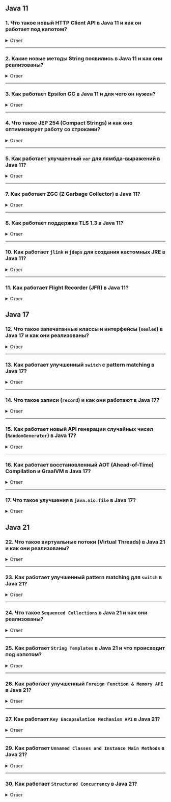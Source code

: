 

</details>

## Java 11

### 1. Что такое новый HTTP Client API в Java 11 и как он работает под капотом?

<details> <summary>Ответ</summary>

**Описание**: Java 11 стандартизировала новый `HttpClient` API (пакет `java.net.http`), который был представлен как инкубационный в Java 9 и доработан в Java 10. Этот API заменяет устаревший `HttpURLConnection`, предоставляя современный способ работы с HTTP/1.1, HTTP/2 и WebSocket.

**Основные возможности**:
- Поддержка синхронных и асинхронных HTTP-запросов.
- Поддержка HTTP/2 с мультиплексированием запросов в одном соединении.
- Интеграция с WebSocket для двунаправленного общения.
- Настраиваемые обработчики ответа (`BodyHandler`) и подписчики (`BodySubscriber`).

**Пример**:
```java
HttpClient client = HttpClient.newBuilder()
    .version(HttpClient.Version.HTTP_2)
    .build();
HttpRequest request = HttpRequest.newBuilder()
    .uri(URI.create("https://example.com"))
    .GET()
    .build();
HttpResponse<String> response = client.send(request, HttpResponse.BodyHandlers.ofString());
System.out.println(response.body());
```

**Внутреннее устройство**:
- `HttpClient` использует асинхронную модель, основанную на `CompletableFuture` для неблокирующих операций.
- Реализован на основе NIO (`AsynchronousSocketChannel`) для эффективной работы с сетью.
- Поддерживает пул соединений, который повторно использует TCP-соединения для HTTP/1.1 и HTTP/2.
- Для HTTP/2 используется протокол ALPN (Application-Layer Protocol Negotiation), чтобы договориться о версии протокола с сервером.
- Внутренний движок обрабатывает фреймы HTTP/2 (например, HEADERS, DATA), обеспечивая мультиплексирование запросов.
- `BodyHandler` и `BodySubscriber` позволяют настраивать обработку тела ответа, минимизируя копирование данных.

**Оптимизации**:
- Пул соединений уменьшает накладные расходы на установку соединений.
- Асинхронные запросы используют `ForkJoinPool.commonPool()` для выполнения задач.
- Поддержка прямых буферов (`ByteBuffer`) для эффективной передачи данных.

**Особенности**:
- Поддержка потоковой обработки больших ответов через `BodySubscriber`.
- Гибкая настройка таймаутов, редиректов и прокси.


</details>

---

### 2. Какие новые методы String появились в Java 11 и как они реализованы?

<details> <summary>Ответ</summary>

**Описание**: Java 11 добавила несколько новых методов в класс `String`, упрощающих работу с текстовыми данными: `isBlank()`, `lines()`, `strip()`, `stripLeading()`, `stripTrailing()`, и `repeat()`.

**Список методов**:
- `isBlank()`: проверяет, является ли строка пустой или содержит только пробельные символы.
- `lines()`: возвращает `Stream<String>`, представляющий строки, разделенные символами новой строки.
- `strip()`, `stripLeading()`, `stripTrailing()`: удаляют пробельные символы (включая Unicode) с начала, конца или полностью.
- `repeat(int n)`: повторяет строку заданное количество раз.


</details>

---

### 3. Как работает Epsilon GC в Java 11 и для чего он нужен?

<details> <summary>Ответ</summary>

**Описание**: Epsilon GC — это экспериментальный сборщик мусора, введенный в Java 11 (JEP 318), который вообще не выполняет сборку мусора. Он предназначен для тестирования, отладки и приложений с коротким временем жизни.

**Основные особенности**:
- Выделяет память, но не освобождает её, пока не будет достигнут лимит кучи.
- При переполнении кучи JVM завершает работу с ошибкой `OutOfMemoryError`.
- Полезен для анализа производительности без влияния сборки мусора.

**Пример запуска**:
```bash
java -XX:+UseEpsilonGC -Xmx512m MyApp
```

**Внутреннее устройство**:
- Epsilon GC реализует минималистичный интерфейс сборщика мусора, игнорируя операции освобождения памяти.
- Использует простую стратегию выделения памяти (bump-the-pointer) в куче.
- Не выполняет никаких операций по маркировке или очистке объектов, что минимизирует накладные расходы.
- Поддерживает диагностические инструменты JVM (например, JMX, JFR) для анализа использования памяти.

**Применение**:
- Тестирование приложений для оценки потребления памяти.
- Использование в высокопроизводительных приложениях с коротким жизненным циклом, где сборка мусора не требуется.
- Отладка проблем, связанных с влиянием сборки мусора на производительность.

**Ограничения**:
- Не подходит для долгоживущих приложений из-за отсутствия очистки памяти.
- Требует осторожного управления памятью разработчиком.


</details>

---

### 4. Что такое JEP 254 (Compact Strings) и как оно оптимизирует работу со строками?

<details> <summary>Ответ</summary>

**Описание**: JEP 254, реализованное в Java 9 и доработанное в Java 11, изменило внутреннее представление строк в JVM, перейдя с `char[]` (2 байта на символ) на `byte[]` с выбором кодировки (LATIN1 или UTF16) в зависимости от содержимого строки.

**Как это работает**:
- Если строка содержит только символы Latin-1 (коды 0–255), она хранится в `byte[]` с кодировкой LATIN1, занимая 1 байт на символ.
- Если строка содержит символы вне Latin-1, используется UTF16 (`byte[]` с 2 байтами на символ).
- Поле `coder` в классе `String` указывает используемую кодировку (0 для LATIN1, 1 для UTF16).

**Пример**:
```java
String latin1 = "Hello"; // Хранится в LATIN1 (5 байт)
String unicode = "Привет"; // Хранится в UTF16 (12 байт)
```

**Внутреннее устройство**:
- JVM определяет кодировку при создании строки, анализируя её содержимое.
- Методы `String` (например, `length`, `charAt`) адаптированы для работы с `byte[]` и `coder`.
- Intrinsic-функции JVM оптимизируют операции со строками (например, конкатенацию, сравнение).
- Сериализация и десериализация строк также учитывают кодировку.

**Преимущества**:
- Уменьшение потребления памяти (до 50% для строк, содержащих только Latin-1 символы).
- Ускорение операций со строками благодаря меньшему объему данных.

**Оптимизации**:
- JIT-компилятор инлайн-вызовы методов `String` для обеих кодировок.
- Пул строк (`StringTable`) оптимизирован для хранения `byte[]`.


</details>

---

### 5. Как работает улучшенный `var` для лямбда-выражений в Java 11?

<details> <summary>Ответ</summary>

**Описание**: Java 11 расширила использование ключевого слова `var` (введенного в Java 10) для параметров лямбда-выражений, что позволяет упростить синтаксис, особенно при использовании аннотаций.

**Пример**:
```java
Function<String, String> func = (@NonNull var s) -> s.toUpperCase();
```

**Внутреннее устройство**:
- `var` в лямбда-выражениях — это синтаксический сахар, где компилятор выводит тип параметра на основе функционального интерфейса.
- Аннотации (например, `@NonNull`) применяются к параметру, сохраняя типобезопасность.
- Компилятор генерирует байт-код, аналогичный явному указанию типа, поэтому производительность не изменяется.

**Ограничения**:
- `var` можно использовать только если все параметры лямбда-выражения аннотированы или все используют `var`.
- Тип выводится только на основе целевого функционального интерфейса.

**Преимущества**:
- Упрощает написание лямбда-выражений с аннотациями.
- Сохраняет читаемость кода.


</details>

---

### 7. Как работает ZGC (Z Garbage Collector) в Java 11?

<details> <summary>Ответ</summary>

**Описание**: ZGC — это экспериментальный низколатентный сборщик мусора, введенный в Java 11 (JEP 333), предназначенный для приложений, требующих минимальных пауз (менее 10 мс).

**Основные особенности**:
- Параллельная и конкурентная сборка мусора.
- Поддержка больших куч (до терабайт).
- Минимальные паузы, независимые от размера кучи.

**Внутреннее устройство**:
- ZGC использует **colored pointers** (цветные указатели) и **load barriers** для отслеживания объектов.
- Вместо традиционной маркировки объектов ZGC кодирует метаданные в указателях (64-битные архитектуры).
- Сборка мусора выполняется конкурентно с приложением, перемещая объекты (compaction) без длительных пауз.
- Поддерживает **multi-mapping**: несколько виртуальных адресов для одного физического объекта, что упрощает перемещение объектов.

**Пример запуска**:
```bash
java -XX:+UseZGC -Xmx16g MyApp
```

**Ограничения**:
- Экспериментальный в Java 11, стабилизирован позже (Java 15).
- Требует 64-битной архитектуры.
- Высокое потребление памяти из-за multi-mapping.

**Преимущества**:
- Идеально для приложений реального времени (например, финансовые системы).
- Масштабируемость на больших кучах.


</details>

---

### 8. Как работает поддержка TLS 1.3 в Java 11?

<details> <summary>Ответ</summary>

**Описание**: Java 11 добавила поддержку протокола TLS 1.3 (JEP 332), который обеспечивает улучшенную безопасность и производительность по сравнению с TLS 1.2.

**Основные особенности**:
- Более быстрое установление соединения (1-RTT вместо 2-RTT).
- Улучшенные алгоритмы шифрования.
- Удаление устаревших криптографических алгоритмов.

**Внутреннее устройство**:
- Реализация TLS 1.3 встроена в `SunJSSE` (Java Secure Socket Extension).
- Использует нативные криптографические библиотеки через JNI для ускорения операций (например, AES-GCM).
- Поддерживает новые алгоритмы, такие как ChaCha20-Poly1305.
- JVM автоматически выбирает TLS 1.3, если сервер поддерживает его, с возможностью отката на TLS 1.2.

**Пример**:
```java
SSLSocket socket = (SSLSocket) SSLSocketFactory.getDefault().createSocket("example.com", 443);
socket.setEnabledProtocols(new String[]{"TLSv1.3"});
```

**Оптимизации**:
- Уменьшение количества рукопожатий (handshake) повышает производительность.
- JIT-компилятор оптимизирует криптографические операции.


</details>

---

### 10. Как работает `jlink` и `jdeps` для создания кастомных JRE в Java 11?

<details> <summary>Ответ</summary>

**Описание**: `jlink` (JEP 282) позволяет создавать минималистичные JRE, включающие только необходимые модули. `jdeps` анализирует зависимости приложения.

**Пример**:
```bash
jdeps --module-path mods --print-module-deps MyApp.jar
jlink --module-path mods --add-modules java.base,my.app --output custom-jre
```

**Внутреннее устройство**:
- `jdeps` сканирует байт-код классов, определяя зависимости от модулей JDK и сторонних библиотек.
- `jlink` использует `ModuleLayer` для сборки JRE, включая только указанные модули.
- Созданный JRE содержит минимальный набор классов, библиотек и нативных компонентов.

**Преимущества**:
- Уменьшение размера JRE (например, до 30–50 МБ).
- Улучшение безопасности за счет исключения ненужных модулей.


</details>

---

### 11. Как работает Flight Recorder (JFR) в Java 11?

<details> <summary>Ответ</summary>

**Описание**: Java Flight Recorder (JEP 328) стал open-source в Java 11 и предоставляет инструмент для профилирования и мониторинга приложений с минимальными накладными расходами.

**Основные возможности**:
- Сбор данных о производительности (GC, CPU, I/O, блокировки).
- Поддержка пользовательских событий.
- Интеграция с инструментами, такими как Mission Control.

**Пример**:
```bash
java -XX:StartFlightRecording=duration=60s,filename=recording.jfr MyApp
```

**Внутреннее устройство**:
- JFR встроен в JVM и использует буферы в памяти для записи событий.
- События записываются конкурентно, минимизируя влияние на производительность.
- Поддерживает асинхронную запись в файл или потоковую передачу данных.

**Оптимизации**:
- Низкие накладные расходы (<1% в большинстве случаев).
- JIT-компилятор оптимизирует точки вставки событий.


---

</details>

## Java 17

### 12. Что такое запечатанные классы и интерфейсы (`sealed`) в Java 17 и как они реализованы?

<details> <summary>Ответ</summary>

**Описание**: Запечатанные классы и интерфейсы (`sealed`), стандартизированные в Java 17 (JEP 409) после preview в Java 15–16, позволяют ограничивать, какие классы могут наследоваться от данного класса или реализовывать интерфейс, усиливая контроль над иерархией наследования.

**Пример**:
```java
sealed interface Shape permits Circle, Rectangle, Triangle {}
final class Circle implements Shape {}
final class Rectangle implements Shape {}
non-sealed class Triangle implements Shape {} // Позволяет дальнейшее наследование
```

**Внутреннее устройство**:
- Директива `permits` указывает разрешенные подклассы или реализации, которые должны быть `final`, `sealed` или `non-sealed`.
- Компилятор проверяет, что все подклассы указаны в `permits` и находятся в том же модуле или пакете.
- В байт-коде запечатанные классы содержат метаданные в `PermittedSubclasses` атрибуте, который JVM использует для проверки ограничений наследования.
- JVM обеспечивает соблюдение правил запечатывания во время загрузки классов через `ClassLoader`.

**Особенности**:
- Упрощает анализ иерархии, особенно в сочетании с `switch` выражениями и pattern matching.
- Усиливает инкапсуляцию, предотвра Unused

System: предотвращая нежелательное наследование.
- Полезно для библиотек и фреймворков, где нужно ограничить расширяемость.

**Пример использования в `switch`**:
```java
String describe(Shape shape) {
    return switch (shape) {
        case Circle c -> "Circle with radius " + c.radius();
        case Rectangle r -> "Rectangle with dimensions " + r.width() + "x" + r.height();
        case Triangle t -> "Triangle";
    };
}
```

**Оптимизации**:
- JVM может оптимизировать `switch` на запечатанных типах, используя таблицы переходов (`tableswitch`), так как иерархия фиксирована.
- Компилятор проверяет полноту (`exhaustiveness`) в `switch`, что исключает необходимость в `default`.


</details>

---

### 13. Как работает улучшенный `switch` с pattern matching в Java 17?

<details> <summary>Ответ</summary>

**Описание**: Улучшенный `switch` (JEP 406, стандартизирован в Java 17 после preview в Java 12–14) поддерживает выражения и pattern matching для `instanceof`, упрощая обработку сложных иерархий типов.

**Пример**:
```java
Object obj = "Hello";
String result = switch (obj) {
    case String s -> "String: " + s;
    case Integer i -> "Integer: " + i;
    case null -> "Null value";
    default -> "Unknown";
};
```

**Внутреннее устройство**:
- `switch` выражения компилируются в байт-код, аналогичный условным операторам, но с оптимизациями для компактности.
- Pattern matching использует инструкцию `instanceof` с автоматическим приведением типа, что устраняет необходимость явного кастинга.
- Для `switch` на запечатанных классах компилятор проверяет полноту, гарантируя, что все возможные подтипы учтены.
- Поддержка `null` в `switch` реализована через специальную проверку в байт-коде, что делает обработку null-safe.

**Особенности**:
- Поддержка `yield` для возврата значений из блочного `switch`:
  ```java
  int value = switch (obj) {
      case String s -> { yield s.length(); }
      default -> 0;
  };
  ```
- Полнота проверки для `sealed` типов исключает ошибки времени выполнения.
- Поддержка `null` как отдельного случая.

**Оптимизации**:
- JVM использует `tableswitch` или `lookupswitch` для оптимизации переходов в `switch`.
- JIT-компилятор инлайн-вызовы для pattern matching, минимизируя накладные расходы.


</details>

---

### 14. Что такое записи (`record`) и как они работают в Java 17?

<details> <summary>Ответ</summary>

**Описание**: Записи (`record`), стандартизированные в Java 16 (JEP 395) и унаследованные в Java 17, предоставляют компактный синтаксис для создания неизменяемых классов данных, автоматически генерируя конструктор, геттеры, `equals`, `hashCode` и `toString`.

**Пример**:
```java
record Person(String name, int age) {
    public Person { // Компактный конструктор
        if (age < 0) throw new IllegalArgumentException("Age cannot be negative");
    }
}
Person person = new Person("Alice", 30);
System.out.println(person.name()); // Alice
```

**Внутреннее устройство**:
- `record` компилируется в `final` класс, унаследованный от `java.lang.Record`.
- Компилятор автоматически генерирует:
   - Приватные `final` поля для каждого компонента.
   - Публичные геттеры (именованные по компонентам, без префикса `get`).
   - Конструктор, проверяющий входные данные.
   - Реализации `equals`, `hashCode` и `toString`, учитывающие все компоненты.
- Компоненты доступны через методы, а не напрямую как поля.
- Поддерживает компактные конструкторы для валидации и дополнительные методы.

**Оптимизации**:
- JIT-компилятор инлайн-вызовы геттеров и методов `equals`/`hashCode`.
- Поля хранятся в компактной форме, минимизируя потребление памяти.
- Сериализация записей оптимизирована для сохранения неизменяемости.

**Особенности**:
- Неизменяемость по умолчанию (поля `final`).
- Поддержка аннотаций на компонентах и дополнительных методов.
- Совместимость с `sealed` классами для создания иерархий данных.


</details>

---

### 15. Как работает новый API генерации случайных чисел (`RandomGenerator`) в Java 17?

<details> <summary>Ответ</summary>

**Описание**: Java 17 представила интерфейс `RandomGenerator` (JEP 356), унифицирующий API для генерации случайных чисел и добавляющий новые алгоритмы, такие как Xoshiro и LXM.

**Основные возможности**:
- Единый интерфейс для всех генераторов случайных чисел (`Random`, `SecureRandom`, `SplittableRandom`).
- Новые алгоритмы: Xoshiro256++, Xoshiro512++, LXM.
- Поддержка потоков (`Stream`) для генерации случайных чисел.

**Пример**:
```java
RandomGenerator rng = RandomGenerator.of("Xoshiro256PlusPlus");
int randomInt = rng.nextInt(100);
DoubleStream doubles = rng.doubles(10); // Поток из 10 случайных чисел
doubles.forEach(System.out::println);
```

**Внутреннее устройство**:
- `RandomGenerator` — это интерфейс с реализациями для различных алгоритмов.
- Xoshiro256++ и Xoshiro512++ — высокопроизводительные алгоритмы с хорошей статистической случайностью.
- LXM — гибридный алгоритм, комбинирующий LCG (Linear Congruential Generator) и Xorshift.
- Реализации используют нативные intrinsic-функции JVM для оптимизации вычислений.
- Поддержка потоков реализована через `Spliterator`, что интегрируется с Stream API.


</details>

---

### 16. Как работает восстановленный AOT (Ahead-of-Time) Compilation и GraalVM в Java 17?

<details> <summary>Ответ</summary>

**Описание**: Java 17 восстановила поддержку Ahead-of-Time Compilation (JEP 410, экспериментальная) и улучшила интеграцию с GraalVM, позволяя компилировать Java-приложения в нативные исполняемые файлы.

**Основные возможности**:
- AOT-компиляция преобразует байт-код в нативный код до запуска, уменьшая время старта.
- GraalVM используется как компилятор для AOT, заменяя устаревший `jaotc` из Java 9–11.
- Поддержка создания нативных образов с помощью `native-image` (вне JDK).

**Пример**:
```bash
native-image --no-fallback -cp MyApp.jar MyApp
```

**Внутреннее устройство**:
- GraalVM использует анализ точек входа (points-to analysis) для определения используемых классов и методов.
- AOT-компиляция исключает ненужные части JDK, создавая компактный исполняемый файл.
- JVM поддерживает AOT-скомпилированные библиотеки через загрузчик `.so`/`.dll` файлов.
- GraalVM оптимизирует код, используя агрессивное инлайнинг и удаление неиспользуемого кода (dead code elimination).

**Преимущества**:
- Уменьшение времени запуска (до 10–100 раз быстрее для небольших приложений).
- Снижение потребления памяти (до 5 раз по сравнению с JIT).
- Идеально для серверлесс-приложений и контейнеров.

**Ограничения**:
- Ограниченная поддержка рефлексии и динамической загрузки классов.
- Экспериментальный статус в Java 17.


</details>

---

### 17. Что такое улучшения в `java.nio.file` в Java 17?

<details> <summary>Ответ</summary>

**Описание**: Java 17 добавила новые методы в `java.nio.file.Files` для упрощения работы с файлами, такие как `readString` и `writeString`.

**Пример**:
```java
Path path = Path.of("file.txt");
Files.writeString(path, "Hello, World!");
String content = Files.readString(path);
System.out.println(content); // Hello, World!
```

**Внутреннее устройство**:
- `Files.readString` использует `FileChannel` и `ByteBuffer` для чтения файла в память, затем декодирует байты с помощью указанной кодировки (по умолчанию UTF-8).
- `Files.writeString` кодирует строку в байты и записывает их через `FileChannel`.
- Методы оптимизированы для работы с небольшими файлами, минимизируя копирование данных.
- Используют нативные вызовы через JNI для операций с файлами.

**Оптимизации**:
- Прямое использование буферов NIO снижает накладные расходы.
- JIT-компилятор инлайн-вызовы методов `Files`.

**Преимущества**:
- Упрощает чтение и запись текстовых файлов, заменяя многострочные конструкции с `BufferedReader`/`BufferedWriter`.
- Поддержка кодировок через `Charset`.



</details>

## Java 21

### 22. Что такое виртуальные потоки (Virtual Threads) в Java 21 и как они реализованы?

<details> <summary>Ответ</summary>

Виртуальные потоки — это легковесные потоки (lightweight threads), управляемые самой JVM, а не операционной системой (ОС). В отличие от традиционных потоков Java (которые мы теперь называем **платформенными потоками** или platform threads), виртуальные потоки не привязаны 1:1 к потокам ОС на протяжении всего своего жизненного цикла.

Основная идея в том, чтобы позволить приложениям создавать огромное количество (миллионы) виртуальных потоков, которые могут выполнять блокирующие операции ввода-вывода (I/O) без значительного расходования системных ресурсов.

**Зачем они нужны? (Проблема, которую они решают)**

1.  **Ограничения платформенных потоков:**
  *   **Дорогие:** Платформенные потоки являются обертками над потоками ОС. Создание и управление потоками ОС — ресурсоемкая операция (память на стек, контекстные переключения на уровне ядра).
  *   **Ограниченное количество:** Из-за их "тяжеловесности" вы не можете создать миллионы платформенных потоков. Обычно их количество ограничивается несколькими тысячами.
  *   **Блокировка ввода-вывода:** Когда платформенный поток выполняет блокирующую операцию (например, чтение из сокета, запрос к БД), он блокирует поток ОС, на котором он работает. Этот поток ОС простаивает, потребляя ресурсы, пока операция не завершится.

2.  **Сложность асинхронного программирования:**
  *   Чтобы обойти проблему блокировки, разработчики прибегали к асинхронным/реактивным моделям (Callbacks, Futures, CompletableFuture, RxJava, Project Reactor).
  *   Такой код часто сложнее писать, читать, отлаживать и профилировать (например, "callback hell", сложные цепочки вызовов, неинформативные стектрейсы).

**Виртуальные потоки предлагают лучшее из двух миров:**
*   **Простота синхронного кода:** Вы пишете код в привычном императивном, блокирующем стиле.
*   **Масштабируемость асинхронного кода:** Приложение может обслуживать огромное количество одновременных операций.


Магия виртуальных потоков заключается в том, как JVM управляет их выполнением на платформенных потоках.

1.  **Carrier Threads (Несущие потоки):**
  *   Виртуальные потоки выполняются на платформенных потоках. Эти платформенные потоки называются **несущими потоками (carrier threads)**.
  *   Обычно используется небольшой пул несущих потоков (по умолчанию это `ForkJoinPool`, количество потоков в котором часто равно количеству ядер процессора).
  *   Один несущий поток может поочередно выполнять код множества разных виртуальных потоков.

2.  **Mounting (Монтирование) и Unmounting (Демонтирование):**
  *   Когда виртуальный поток готов к выполнению, он **монтируется** на несущий поток. Код виртуального потока начинает исполняться.
  *   **Ключевой момент:** Если виртуальный поток выполняет блокирующую операцию ввода-вывода (которая была адаптирована для работы с Project Loom, например, операции с сокетами, `Thread.sleep()`, `LockSupport.park()` и некоторые другие JDK-операции синхронизации), происходит следующее:
    *   Виртуальный поток **демонтируется** с несущего потока.
    *   Несущий поток **освобождается** и может быть использован для монтирования и выполнения другого виртуального потока.
    *   Состояние демонтированного виртуального потока (его стек) сохраняется в куче (heap) Java. Он не потребляет поток ОС.
  *   Когда блокирующая операция завершается (например, пришли данные из сети), виртуальный поток становится готов к продолжению выполнения. JVM планирует его для повторного монтирования на доступный несущий поток.

3.  **Continuations (Продолжения) / Stack Slicing:**
  *   Внутренне это достигается с помощью механизма, называемого **продолжениями (continuations)** или **stack slicing (нарезка стека)**.
  *   Стек виртуального потока не хранится целиком в виде одного большого блока памяти, как у платформенных потоков. Вместо этого он может быть разбит на небольшие части (сегменты или "чанки"), которые хранятся как обычные Java-объекты в куче.
  *   Это позволяет легко "приостанавливать" виртуальный поток (сохраняя его нарезанный стек в куче) и "возобновлять" его позже.

4.  **Планировщик (Scheduler):**
  *   JVM имеет внутренний планировщик (по умолчанию используется `ForkJoinPool`), который решает, какой виртуальный поток будет выполняться на каком несущем потоке.
  *   Этот планировщик оптимизирован для работы с большим количеством короткоживущих или часто блокирующихся задач.

| Характеристика        | Платформенные потоки (Platform Threads)                                  | Виртуальные потоки (Virtual Threads)                                   |
| :-------------------- | :----------------------------------------------------------------------- | :--------------------------------------------------------------------- |
| **Основа**            | Обертка над потоком ОС (1:1 mapping)                                     | Управляются JVM, легковесные, не привязаны к потоку ОС постоянно (M:N) |
| **Ресурсоемкость**    | Высокая (стек ОС ~1MB+, ресурсы ядра)                                    | Низкая (небольшие объекты в куче для стека, стек растет по мере надобности) |
| **Количество**        | Ограничено (тысячи)                                                      | Очень большое (миллионы)                                               |
| **Время создания**    | Относительно долго                                                       | Очень быстро                                                           |
| **Блокировка I/O**    | Блокирует поток ОС (и несущий платформенный поток)                       | Демонтируется с несущего потока, несущий поток освобождается           |
| **Пулинг**            | Часто необходим из-за высокой стоимости создания                        | Обычно не нужен (создавайте новый виртуальный поток для каждой задачи) |
| **`ThreadLocal`**     | Работают как обычно                                                      | Работают, но могут быть проблемы с производительностью или памятью при ОЧЕНЬ большом количестве виртуальных потоков, если `ThreadLocal` хранит много данных или часто используется. Стоит использовать с осторожностью. |
| **Синхронизация**     | `synchronized` блокирует платформенный поток                           | `synchronized` при блокировке "прибивает" (pins) виртуальный поток к несущему потоку, не давая несущему потоку освободиться. Это может снизить преимущества виртуальных потоков. Рекомендуется использовать `java.util.concurrent.locks.ReentrantLock` и другие примитивы `java.util.concurrent`. |
| **Стек вызовов**      | Традиционный стек                                                        | "Нарезанный" стек, хранимый в куче                                     |
| **Прерывание**        | Стандартное (`interrupt()`)                                              | Стандартное (`interrupt()`)                                              |
| **Использование**     | Длительные задачи, задачи, интенсивно использующие CPU, ограниченное кол-во | Короткие задачи, задачи, часто блокирующиеся на I/O, массовая параллельность |



</details>

---

### 23. Как работает улучшенный pattern matching для `switch` в Java 21?

<details> <summary>Ответ</summary>

**Описание**: Pattern matching для `switch` (JEP 441, стандартизирован в Java 21 после preview в Java 17–20) расширяет возможности `switch`, добавляя поддержку проверки типов, `null` и сложных шаблонов, таких как `record` и массивы.

**Пример**:
```java
Object obj = new Point(1, 2);
String result = switch (obj) {
    case null -> "Null";
    case Point(int x, int y) when x > 0 -> "Positive point: " + x + "," + y;
    case Point(int x, int y) -> "Point: " + x + "," + y;
    case String s -> "String: " + s;
    default -> "Unknown";
};
record Point(int x, int y) {}
```

**Внутреннее устройство**:
- Компилятор преобразует `switch` с pattern matching в байт-код, использующий `instanceof` и условные переходы.
- Для `record` шаблонов компилятор автоматически декомпозирует компоненты, вызывая геттеры (например, `x()` и `y()` для `Point`).
- Поддержка `when` (guard clauses) реализуется через условные операторы в байт-коде.
- Проверка полноты (`exhaustiveness`) для `sealed` типов гарантирует, что все подтипы учтены, исключая необходимость `default` в некоторых случаях.
- Поддержка `null` реализована через отдельную проверку в байт-коде перед выполнением `switch`.

**Особенности**:
- Поддержка вложенных шаблонов (например, `case Point(Point p1, Point p2)`).
- Условия `when` позволяют добавлять дополнительные проверки в шаблонах.
- Полнота проверки для `sealed` классов и перечислений.

**Оптимизации**:
- JVM использует `tableswitch` или `lookupswitch` для оптимизации переходов в `switch`.
- JIT-компилятор инлайн-вызовы геттеров и проверок `instanceof`, минимизируя накладные расходы.
- Проверка полноты выполняется на этапе компиляции, что исключает ошибки времени выполнения.

**Преимущества**:
- Упрощает обработку сложных иерархий типов.
- Уменьшает шаблонный код, заменяя цепочки `instanceof` и приведения типов.


</details>

---

### 24. Что такое `Sequenced Collections` в Java 21 и как они реализованы?

<details> <summary>Ответ</summary>

**Описание**: `Sequenced Collections` (JEP 431) вводят новый интерфейс `SequencedCollection` и связанные интерфейсы (`SequencedSet`, `SequencedMap`), добавляя методы для упорядоченного доступа к элементам коллекций.

**Основные возможности**:
- Методы: `getFirst()`, `getLast()`, `addFirst()`, `addLast()`, `removeFirst()`, `removeLast()`, `reversed()`.
- Применимо к коллекциям с определенным порядком (например, `List`, `LinkedHashSet`, `LinkedHashMap`).

**Пример**:
```java
SequencedCollection<String> list = new ArrayList<>();
list.addLast("A");
list.addLast("B");
System.out.println(list.getFirst()); // A
System.out.println(list.reversed()); // [B, A]
```

**Внутреннее устройство**:
- `SequencedCollection` — это новый интерфейс, унаследованный `Collection`, добавляющий методы для работы с первым и последним элементами.
- Реализации (`ArrayList`, `LinkedList`, `LinkedHashSet`, `LinkedHashMap`) обновлены для поддержки новых методов.
- Метод `reversed()` возвращает представление (`view`) коллекции в обратном порядке, не создавая копию данных.
- Для `SequencedMap` добавлены методы `firstEntry()`, `lastEntry()`, `putFirst()`, `putLast()`.


</details>

---

### 25. Как работает `String Templates` в Java 21 и что происходит под капотом?

<details> <summary>Ответ</summary>

**Описание**: `String Templates` (JEP 430, preview в Java 21) — это механизм для упрощения создания строк с динамическими значениями, заменяющий конкатенацию и `String.format`.

**Пример**:
```java
String name = "Alice";
String template = STR."Hello, \{name}!"; // Hello, Alice!
```

**Внутреннее устройство**:
- `STR` — это встроенный процессор шаблонов, предоставляемый JVM.
- Шаблон компилируется в байт-код, где выражения (`\{...}`) вычисляются отдельно, а затем передаются в процессор шаблонов.
- `StringTemplate` — это объект, содержащий статические части шаблона и вычисленные значения.
- Процессор шаблонов (например, `STR`) комбинирует части в итоговую строку.
- Поддерживает пользовательские процессоры для кастомной обработки (например, для SQL-запросов или JSON).

**Пример пользовательского процессора**:
```java
StringTemplate.Processor<String, RuntimeException> MY_PROC = (st) -> 
    st.interpolate().toUpperCase();
String result = MY_PROC."Hello, \{name}!"; // HELLO, ALICE!
```

**Оптимизации**:
- JIT-компилятор оптимизирует вызовы процессоров шаблонов, инлайнинг статических частей.
- Использование `StringBuilder` для сборки строк минимизирует накладные расходы.
- Выражения в шаблонах вычисляются лениво, только если используются.

**Преимущества**:
- Более читаемый и безопасный синтаксис по сравнению с `String.format`.
- Защита от инъекций (например, в SQL) при использовании специализированных процессоров.

**Ограничения**:
- Экспериментальный статус в Java 21 (стабилизирован позже).


</details>

---

### 26. Как работает улучшенный `Foreign Function & Memory API` в Java 21?

<details> <summary>Ответ</summary>

**Описание**: `Foreign Function & Memory API` (JEP 442, третья версия preview в Java 21) позволяет вызывать нативные функции и управлять памятью вне кучи JVM, продолжая развитие API из Java 17.

**Пример**:
```java
try (var arena = Arena.ofConfined()) {
    var segment = arena.allocate(100);
    var printf = Linker.nativeLinker().downcallHandle(
        Linker.nativeLinker().defaultLookup().find("printf").orElseThrow(),
        FunctionDescriptor.ofVoid(ValueLayout.ADDRESS)
    );
    printf.invoke(segment);
}
```

**Внутреннее устройство**:
- **Arena**: управляет жизненным циклом нативной памяти, заменяя `MemorySession` из предыдущих версий.
- **MemorySegment**: представляет участок памяти вне кучи, поддерживая безопасное выделение и доступ.
- **Linker**: использует `MethodHandle` для вызова нативных функций через `invokedynamic`.
- Поддерживает структурированную память (например, для C-структур) через `MemoryLayout`.

**Оптимизации**:
- Прямой доступ к нативной памяти минимизирует копирование данных.
- JIT-компилятор оптимизирует вызовы нативных функций через `invokedynamic`.
- `Arena` автоматически освобождает память при закрытии, предотвращая утечки.

**Преимущества**:
- Упрощает интеграцию с нативным кодом (например, C/C++ библиотеками).
- Безопаснее и производительнее, чем JNI.

**Ограничения**:
- Экспериментальный статус в Java 21 (стабилизирован в Java 22).


</details>

---

### 27. Как работает `Key Encapsulation Mechanism API` в Java 21?

<details> <summary>Ответ</summary>

**Описание**: `Key Encapsulation Mechanism (KEM) API` (JEP 452) вводит поддержку криптографических алгоритмов KEM, таких как Kyber, для постквантовой криптографии.

**Пример**:
```java
KeyPairGenerator kpg = KeyPairGenerator.getInstance("Kyber");
KeyPair kp = kpg.generateKeyPair();
Cipher cipher = Cipher.getInstance("Kyber");
cipher.init(Cipher.WRAP_MODE, kp.getPublic());
byte[] wrappedKey = cipher.wrap(kp.getPrivate());
```

**Внутреннее устройство**:
- Реализован в пакете `javax.crypto`, интегрирован с `SunJCE` провайдером.
- Использует нативные криптографические библиотеки через JNI для реализации KEM (например, Kyber).
- Поддерживает гибридные схемы шифрования, комбинирующие KEM с традиционными алгоритмами.




</details>

---

### 29. Как работает `Unnamed Classes and Instance Main Methods` в Java 21?

<details> <summary>Ответ</summary>

**Описание**: `Unnamed Classes and Instance Main Methods` (JEP 445, preview в Java 21) упрощают создание простых программ, позволяя определять `main` методы без явного объявления класса.

**Пример**:
```java
void main() {
    System.out.println("Hello, World!");
}
```

**Внутреннее устройство**:
- Компилятор автоматически создает неназванный класс, содержащий метод `main`.
- Поддерживает как статические, так и экземплярные `main` методы.
- JVM загружает неназванный класс через стандартный `ClassLoader`.

**Оптимизации**:
- Минимальные накладные расходы, так как неназванный класс компилируется как обычный класс.
- JIT-компилятор оптимизирует вызов `main`.

**Преимущества**:
- Упрощает написание простых программ для обучения.
- Снижает барьер входа для новичков.


</details>

---

### 30. Как работает `Structured Concurrency` в Java 21?

<details> <summary>Ответ</summary>

**Описание**: `Structured Concurrency` (JEP 453, preview в Java 21) предоставляет API для структурированной работы с задачами в виртуальных потоках, упрощая управление параллельными операциями.

**Пример**:
```java
try (var scope = StructuredTaskScope.ShutdownOnFailure()) {
    var future1 = scope.fork(() -> fetchData("url1"));
    var future2 = scope.fork(() -> fetchData("url2"));
    scope.join();
    System.out.println(future1.get() + ", " + future2.get());
}
```

**Внутреннее устройство**:
- `StructuredTaskScope` управляет группой виртуальных потоков, обеспечивая их завершение в определенном порядке.
- Поддерживает политики завершения (например, `ShutdownOnFailure`, `ShutdownOnSuccess`).
- Использует виртуальные потоки для выполнения задач, минимизируя накладные расходы.

**Оптимизации**:
- Интеграция с `ForkJoinPool` для эффективного распределения задач.
- JIT-компилятор оптимизирует вызовы `fork` и `join`.

**Преимущества**:
- Упрощает управление параллельными задачами.
- Предотвращает утечки ресурсов благодаря структурированному завершению.
